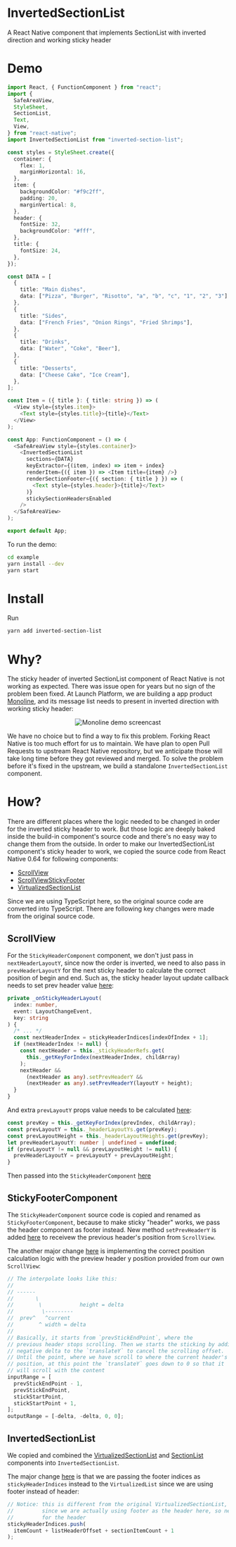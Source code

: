 # InvertedSectionList
A React Native component that implements SectionList with inverted direction and working sticky header

# Demo

```typescript
import React, { FunctionComponent } from "react";
import {
  SafeAreaView,
  StyleSheet,
  SectionList,
  Text,
  View,
} from "react-native";
import InvertedSectionList from "inverted-section-list";

const styles = StyleSheet.create({
  container: {
    flex: 1,
    marginHorizontal: 16,
  },
  item: {
    backgroundColor: "#f9c2ff",
    padding: 20,
    marginVertical: 8,
  },
  header: {
    fontSize: 32,
    backgroundColor: "#fff",
  },
  title: {
    fontSize: 24,
  },
});

const DATA = [
  {
    title: "Main dishes",
    data: ["Pizza", "Burger", "Risotto", "a", "b", "c", "1", "2", "3"],
  },
  {
    title: "Sides",
    data: ["French Fries", "Onion Rings", "Fried Shrimps"],
  },
  {
    title: "Drinks",
    data: ["Water", "Coke", "Beer"],
  },
  {
    title: "Desserts",
    data: ["Cheese Cake", "Ice Cream"],
  },
];

const Item = ({ title }: { title: string }) => (
  <View style={styles.item}>
    <Text style={styles.title}>{title}</Text>
  </View>
);

const App: FunctionComponent = () => (
  <SafeAreaView style={styles.container}>
    <InvertedSectionList
      sections={DATA}
      keyExtractor={(item, index) => item + index}
      renderItem={({ item }) => <Item title={item} />}
      renderSectionFooter={({ section: { title } }) => (
        <Text style={styles.header}>{title}</Text>
      )}
      stickySectionHeadersEnabled
    />
  </SafeAreaView>
);

export default App;
```

To run the demo:

```bash
cd example
yarn install --dev
yarn start
```

# Install

Run

```bash
yarn add inverted-section-list
```

# Why?

The sticky header of inverted SectionList component of React Native is not working as expected.
There was issue open for years but no sign of the problem been fixed. At Launch Platform,
we are building a app product [Monoline](https://monoline.io), and its message list needs to present in inverted direction
with working sticky header:

<p align="center">
  <img src="assets/monoline-demo.gif?raw=true" alt="Monoline demo screencast" />
</p>

We have no choice but to find a way to fix this problem. Forking React Native is too much effort for us
to maintain. We have plan to open Pull Requests to upstream React Native repository, but we anticipate those
will take long time before they got reviewed and merged. To solve the problem before it's fixed in the upstream,
we build a standalone `InvertedSectionList` component.

# How?

There are different places where the logic needed to be changed in order for the inverted sticky header to work.
But those logic are deeply baked inside the build-in component's source code and there's no easy way to change them
from the outside. In order to make our InvertedSectionList component's sticky header to work, we copied the source
code from React Native 0.64 for following components:

- [ScrollView](https://github.com/facebook/react-native/blob/757bb75fbf837714725d7b2af62149e8e2a7ee51/Libraries/Components/ScrollView/ScrollView.js)
- [ScrollViewStickyFooter](https://github.com/facebook/react-native/blob/6790cf137f73f2d7863911f9115317048c66a6ee/Libraries/Components/ScrollView/ScrollViewStickyHeader.js)
- [VirtualizedSectionList](https://github.com/facebook/react-native/blob/6790cf137f73f2d7863911f9115317048c66a6ee/Libraries/Lists/VirtualizedSectionList.js)

Since we are using TypeScript here, so the original source code are converted into TypeScript.
There are following key changes were made from the original source code.

## ScrollView

For the `StickyHeaderComponent` component, we don't just pass in `nextHeaderLayoutY`, since now the order is inverted, we need to
also pass in `prevHeaderLayoutY` for the next sticky header to calculate the correct position of begin and end.
Such as, the sticky header layout update callback needs to set prev header value [here](https://github.com/LaunchPlatform/inverted-section-list/blob/db04f829993f0e1c6f6ba261fb459f8264080466/src/ScrollView.tsx#L446-L454):

```typescript
private _onStickyHeaderLayout(
  index: number,
  event: LayoutChangeEvent,
  key: string
) {
  /* ... */
  const nextHeaderIndex = stickyHeaderIndices[indexOfIndex + 1];
  if (nextHeaderIndex != null) {
    const nextHeader = this._stickyHeaderRefs.get(
      this._getKeyForIndex(nextHeaderIndex, childArray)
    );
    nextHeader &&
      (nextHeader as any).setPrevHeaderY &&
      (nextHeader as any).setPrevHeaderY(layoutY + height);
  }
}
```

And extra `prevLayoutY` props value needs to be calculated [here](https://github.com/LaunchPlatform/inverted-section-list/blob/db04f829993f0e1c6f6ba261fb459f8264080466/src/ScrollView.tsx#L572-L578):

```typescript
const prevKey = this._getKeyForIndex(prevIndex, childArray);
const prevLayoutY = this._headerLayoutYs.get(prevKey);
const prevLayoutHeight = this._headerLayoutHeights.get(prevKey);
let prevHeaderLayoutY: number | undefined = undefined;
if (prevLayoutY != null && prevLayoutHeight != null) {
  prevHeaderLayoutY = prevLayoutY + prevLayoutHeight;
}
```

Then passed into the `StickyHeaderComponent` [here](https://github.com/LaunchPlatform/inverted-section-list/blob/db04f829993f0e1c6f6ba261fb459f8264080466/src/ScrollView.tsx#L588)

## StickyFooterComponent

The `StickyHeaderComponent` source code is copied and renamed as `StickyFooterComponent`, because to make
sticky "header" works, we pass the header component as footer instead. New method `setPrevHeaderY` is
added [here](https://github.com/LaunchPlatform/inverted-section-list/blob/ceb0d30fbb50552f3037fb76d78fd46e37536da6/src/ScrollViewStickyFooter.tsx#L72-L75)
to receivew the previous header's position from `ScrollView`.

The another major change [here](https://github.com/LaunchPlatform/inverted-section-list/blob/ceb0d30fbb50552f3037fb76d78fd46e37536da6/src/ScrollViewStickyFooter.tsx#L210-L231)
is implementing the correct position calculation logic with the preview header y position provided from
our own `ScrollView`:

```typescript
// The interpolate looks like this:
//
// ------
//       \
//        \            height = delta
//         \---------
//  prev^   ^current
//        ^ width = delta
//
// Basically, it starts from `prevStickEndPoint`, where the
// previous header stops scrolling. Then we starts the sticking by adding
// negative delta to the `translateY` to cancel the scrolling offset.
// Until the point, where we have scroll to where the current header's original
// position, at this point the `translateY` goes down to 0 so that it
// will scroll with the content
inputRange = [
  prevStickEndPoint - 1,
  prevStickEndPoint,
  stickStartPoint,
  stickStartPoint + 1,
];
outputRange = [-delta, -delta, 0, 0];
```

## InvertedSectionList

We copied and combined the
[VirtualizedSectionList](https://github.com/facebook/react-native/blob/6790cf137f73f2d7863911f9115317048c66a6ee/Libraries/Lists/VirtualizedSectionList.js) and
[SectionList](https://github.com/facebook/react-native/blob/6790cf137f73f2d7863911f9115317048c66a6ee/Libraries/Lists/SectionList.js)
components into `InvertedSectionList`.

The major change [here](https://github.com/LaunchPlatform/inverted-section-list/blob/69a44003500281d6b89166c59c407c5b9fa1050d/src/InvertedSectionList.tsx#L433-L438) is
that we are passing the footer indices as `stickyHeaderIndices` instead to the `VirtualizedList` since we are using
footer instead of header:

```typescript
// Notice: this is different from the original VirtualizedSectionList,
//         since we are actually using footer as the header here, so need to + 1
//         for the header
stickyHeaderIndices.push(
  itemCount + listHeaderOffset + sectionItemCount + 1
);
```
